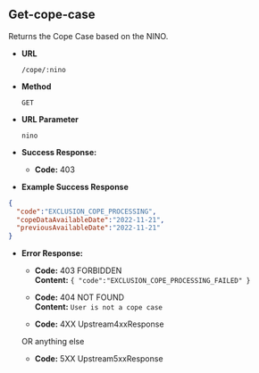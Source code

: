 Get-cope-case
-----------------------
Returns the Cope Case based on the NINO.

* **URL**

  `/cope/:nino`

* **Method**

  `GET`
  
* **URL Parameter**

  `nino`  
  
* **Success Response:**

  * **Code:** 403 <br />

* **Example Success Response**

```json
{
  "code":"EXCLUSION_COPE_PROCESSING",
  "copeDataAvailableDate":"2022-11-21",
  "previousAvailableDate":"2022-11-21"
}
```

* **Error Response:**
                        
  * **Code:** 403 FORBIDDEN <br />
    **Content:** `{
                            "code":"EXCLUSION_COPE_PROCESSING_FAILED"
                        }`
                        
  * **Code:** 404 NOT FOUND <br />
    **Content:** `User is not a cope case`

  * **Code:** 4XX Upstream4xxResponse <br />

  OR anything else

  * **Code:** 5XX Upstream5xxResponse <br />